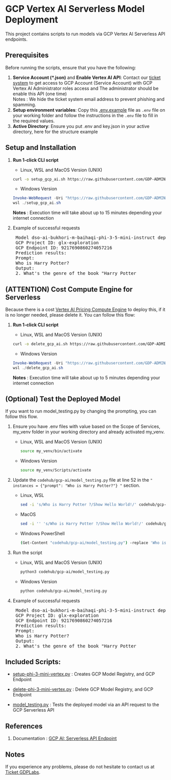 # GCP Vertex AI Serverless Model Deployment

This project contains scripts to  run models via GCP Vertex AI Serverless API endpoints.

## Prerequisites

Before running the scripts, ensure that you have the following:

1. **Service Account (*.json)** and **Enable Vertex AI API**: Contact our [ticket system](https://docs.google.com/document/d/1cXRjv34uXjluQzyRu027r5ax8GT-HOw3naMSPi8aeVs/edit#heading=h.3bryigm0r34y) to get access to GCP Account (Service Account) with GCP Vertex AI Administrator roles access and The administrator should be enable this API (one time) \
   Notes : We hide the ticket system email address to prevent phishing and spamming.
2. **Setup environment variables**: Copy this [.env.example](/gcp-ai/.env.example) file as `.env` file on your working folder and follow the instructions in the `.env` file to fill in the required values.
3. **Active Directory**: Ensure you put .env and key.json in your active directory, here for the structure example


## Setup and Installation

1. **Run 1-click CLI script**

   - Linux, WSL and MacOS Version (UNIX)

   ```bash
   curl -o setup_gcp_ai.sh https://raw.githubusercontent.com/GDP-ADMIN/codehub/main/gcp-ai/setup_gcp_ai.sh && chmod 755 setup_gcp_ai.sh && bash setup_gcp_ai.sh
   ```

   - Windows Version

   ```powershell
   Invoke-WebRequest -Uri "https://raw.githubusercontent.com/GDP-ADMIN/codehub/main/gcp-ai/setup_gcp_ai.sh" -OutFile "setup_gcp_ai.sh"
   wsl ./setup_gcp_ai.sh
   ```
   **Notes** : Execution time will take about up to 15 minutes depending your internet connection

3. Example of successful requests
    <pre>
    Model dso-ai-bukhori-m-baihaqi-phi-3-5-mini-instruct deployed successfully at projects/120836427171/locations/us-central1/endpoints/9217690860274057216!
    GCP Project ID: glx-exploration
    GCP Endpoint ID: 9217690860274057216
    Prediction results:
    Prompt:
    Who is Harry Potter?
    Output:
    2. What's the genre of the book "Harry Potter</pre>

## (ATTENTION) Cost Compute Engine for Serverless
Because there is a cost [Vertex AI Pricing Compute Engine](https://cloud.google.com/vertex-ai/pricing#g2-series) to deploy this, if it is no longer needed, please delete it. You can follow this flow:
1. **Run 1-click CLI script**

   - Linux, WSL and MacOS Version (UNIX)

   ```bash
   curl -o delete_gcp_ai.sh https://raw.githubusercontent.com/GDP-ADMIN/codehub/main/gcp-ai/delete_gcp_ai.sh && chmod 755 delete_gcp_ai.sh && bash delete_gcp_ai.sh
   ```

   - Windows Version

   ```powershell
   Invoke-WebRequest -Uri "https://raw.githubusercontent.com/GDP-ADMIN/codehub/main/gcp-ai/delete_gcp_ai.sh" -OutFile "delete_gcp_ai.sh"
   wsl ./delete_gcp_ai.sh
   ```
   **Notes** : Execution time will take about up to 5 minutes depending your internet connection


## (Optional) Test the Deployed Model

If you want to run model_testing.py by changing the prompting, you can follow this flow.

1. Ensure you have .env files with value based on the Scope of Services, my_venv folder in your working directory and already activated my_venv.

   - Linux, WSL and MacOS Version (UNIX)

     ```bash
     source my_venv/bin/activate
     ```

   - Windows Version
     ```bash
     source my_venv/Scripts/activate
     ```

2. Update the `codehub/gcp-ai/model_testing.py` file at line 52 in the `" instances = {"prompt": "Who is Harry Potter?"} "` section.
   - Linux, WSL
     ```bash
     sed -i 's/Who is Harry Potter ?/Show Hello World!/' codehub/gcp-ai/model_testing.py
     ```
   - MacOS
     ```bash
     sed -i '' 's/Who is Harry Potter ?/Show Hello World!/' codehub/gcp-ai/model_testing.py
     ```
   - Windows PowerShell
     ```bash
     (Get-Content "codehub/gcp-ai/model_testing.py") -replace 'Who is Harry Potter ?', 'Show Hello World!' | Set-Content "codehub/gcp-ai/model_testing.py"
     ```
3. Run the script

   - Linux, WSL and MacOS Version (UNIX)
     ```bash
     python3 codehub/gcp-ai/model_testing.py
     ```
   - Windows Version
     ```bash
     python codehub/gcp-ai/model_testing.py
     ```

4. Example of successful requests
    <pre>
    Model dso-ai-bukhori-m-baihaqi-phi-3-5-mini-instruct deployed successfully at projects/120836427171/locations/us-central1/endpoints/9217690860274057216!
    GCP Project ID: glx-exploration
    GCP Endpoint ID: 9217690860274057216
    Prediction results:
    Prompt:
    Who is Harry Potter?
    Output:
    2. What's the genre of the book "Harry Potter</pre>

## Included Scripts:

- [setup-phi-3-mini-vertex.py](setup-phi-3-mini-vertex.py) : Creates GCP Model Registry, and GCP Endpoint 

- [delete-phi-3-mini-vertex.py](delete-phi-3-mini-vertex.py) : Delete GCP Model Registry, and GCP Endpoint 

- [model_testing.py](model_testing.py) : Tests the deployed model via an API request to the GCP Serverless API 

## References

1. Documentation : [GCP AI: Serverless API Endpoint](https://docs.google.com/document/d/1cXRjv34uXjluQzyRu027r5ax8GT-HOw3naMSPi8aeVs/edit?usp=sharing)

## Notes

If you experience any problems, please do not hesitate to contact us at [Ticket GDPLabs](https://docs.google.com/document/d/1cXRjv34uXjluQzyRu027r5ax8GT-HOw3naMSPi8aeVs/edit#heading=h.3bryigm0r34y).
